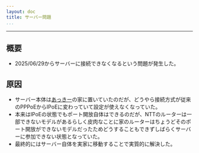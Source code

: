 ```yaml
---
layout: doc
title: サーバー問題
...
```

---

## 概要
- 2025/06/29からサーバーに接続できなくなるという問題が発生した。

## 原因
- サーバー本体は[あっきー](/wiki/persons/akki)の家に置いていたのだが、どうやら接続方式が従来のPPPoEからIPoEに変わっていて設定が使えなくなっていた。
- 本来はIPoEの状態でもポート開放自体はできるのだが、NTTのルーターは一部できないモデルがあるらしく皮肉なことに家のルーターはちょうどそのポート開放ができないモデルだったためどうすることもできずしばらくサーバーに参加できない状態となっていた。
- 最終的にはサーバー自体を実家に移動することで実質的に解決した。